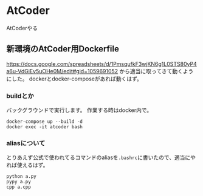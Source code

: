 # AtCoder
AtCoderやる

## 新環境のAtCoder用Dockerfile
https://docs.google.com/spreadsheets/d/1PmsqufkF3wjKN6g1L0STS80yP4a6u-VdGiEv5uOHe0M/edit#gid=1059691052
から適当に取ってきて動くようにした。
dockerとdocker-composeがあれば動くはず。

### buildとか
バックグラウンドで実行します。
作業する時はdocker内で。
```
docker-compose up --build -d
docker exec -it atcoder bash
```

### aliasについて
とりあえず公式で使われてるコマンドのaliasを`.bashrc`に書いたので、適当にやれば使えるはず。
```
python a.py
pypy a.py
cpp a.cpp
```